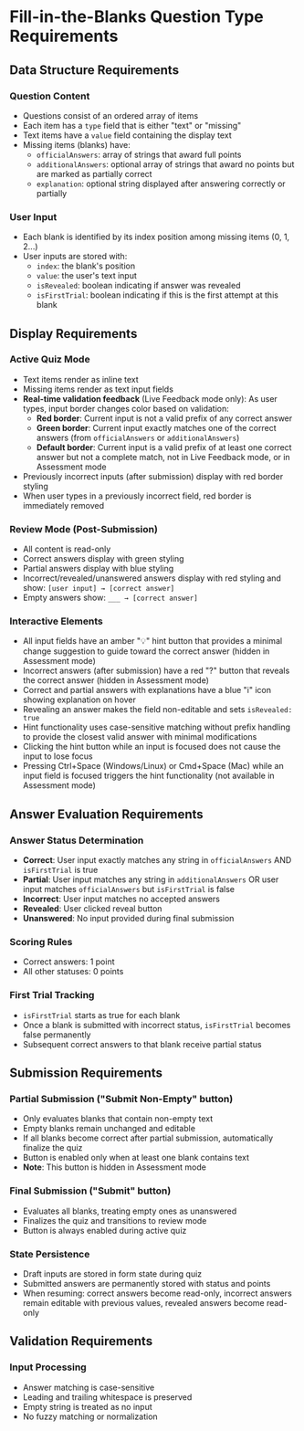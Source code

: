 # Fill-in-the-Blanks Question Type Requirements

## Data Structure Requirements

### Question Content

- Questions consist of an ordered array of items
- Each item has a `type` field that is either "text" or "missing"
- Text items have a `value` field containing the display text
- Missing items (blanks) have:
  - `officialAnswers`: array of strings that award full points
  - `additionalAnswers`: optional array of strings that award no points but are marked as partially correct
  - `explanation`: optional string displayed after answering correctly or partially

### User Input

- Each blank is identified by its index position among missing items (0, 1, 2...)
- User inputs are stored with:
  - `index`: the blank's position
  - `value`: the user's text input
  - `isRevealed`: boolean indicating if answer was revealed
  - `isFirstTrial`: boolean indicating if this is the first attempt at this blank

## Display Requirements

### Active Quiz Mode

- Text items render as inline text
- Missing items render as text input fields
- **Real-time validation feedback** (Live Feedback mode only): As user types, input border changes color based on validation:
  - **Red border**: Current input is not a valid prefix of any correct answer
  - **Green border**: Current input exactly matches one of the correct answers (from `officialAnswers` or `additionalAnswers`)
  - **Default border**: Current input is a valid prefix of at least one correct answer but not a complete match, not in Live Feedback mode, or in Assessment mode
- Previously incorrect inputs (after submission) display with red border styling
- When user types in a previously incorrect field, red border is immediately removed

### Review Mode (Post-Submission)

- All content is read-only
- Correct answers display with green styling
- Partial answers display with blue styling
- Incorrect/revealed/unanswered answers display with red styling and show: `[user input] → [correct answer]`
- Empty answers show: `___ → [correct answer]`

### Interactive Elements

- All input fields have an amber "💡" hint button that provides a minimal change suggestion to guide toward the correct answer (hidden in Assessment mode)
- Incorrect answers (after submission) have a red "?" button that reveals the correct answer (hidden in Assessment mode)
- Correct and partial answers with explanations have a blue "i" icon showing explanation on hover
- Revealing an answer makes the field non-editable and sets `isRevealed: true`
- Hint functionality uses case-sensitive matching without prefix handling to provide the closest valid answer with minimal modifications
- Clicking the hint button while an input is focused does not cause the input to lose focus
- Pressing Ctrl+Space (Windows/Linux) or Cmd+Space (Mac) while an input field is focused triggers the hint functionality (not available in Assessment mode)

## Answer Evaluation Requirements

### Answer Status Determination

- **Correct**: User input exactly matches any string in `officialAnswers` AND `isFirstTrial` is true
- **Partial**: User input matches any string in `additionalAnswers` OR user input matches `officialAnswers` but `isFirstTrial` is false
- **Incorrect**: User input matches no accepted answers
- **Revealed**: User clicked reveal button
- **Unanswered**: No input provided during final submission

### Scoring Rules

- Correct answers: 1 point
- All other statuses: 0 points

### First Trial Tracking

- `isFirstTrial` starts as true for each blank
- Once a blank is submitted with incorrect status, `isFirstTrial` becomes false permanently
- Subsequent correct answers to that blank receive partial status

## Submission Requirements

### Partial Submission ("Submit Non-Empty" button)

- Only evaluates blanks that contain non-empty text
- Empty blanks remain unchanged and editable
- If all blanks become correct after partial submission, automatically finalize the quiz
- Button is enabled only when at least one blank contains text
- **Note**: This button is hidden in Assessment mode

### Final Submission ("Submit" button)

- Evaluates all blanks, treating empty ones as unanswered
- Finalizes the quiz and transitions to review mode
- Button is always enabled during active quiz

### State Persistence

- Draft inputs are stored in form state during quiz
- Submitted answers are permanently stored with status and points
- When resuming: correct answers become read-only, incorrect answers remain editable with previous values, revealed answers become read-only

## Validation Requirements

### Input Processing

- Answer matching is case-sensitive
- Leading and trailing whitespace is preserved
- Empty string is treated as no input
- No fuzzy matching or normalization
